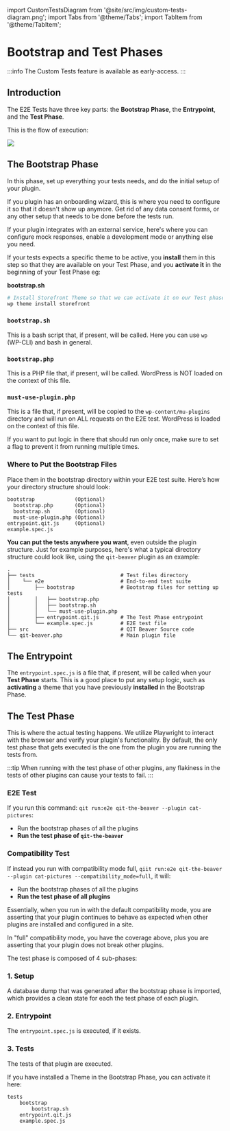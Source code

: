 import CustomTestsDiagram from '@site/src/img/custom-tests-diagram.png';
import Tabs from '@theme/Tabs';
import TabItem from '@theme/TabItem';

# Bootstrap and Test Phases

:::info
The Custom Tests feature is available as early-access.
:::

## Introduction

The E2E Tests have three key parts: the **Bootstrap Phase**, the **Entrypoint**, and the **Test Phase**.

This is the flow of execution:

<img src={CustomTestsDiagram}/>

## The Bootstrap Phase

In this phase, set up everything your tests needs, and do the initial setup of your plugin.

If you plugin has an onboarding wizard, this is where you need to configure it so that it doesn't show up anymore. Get rid of any data consent forms, or any other setup that needs to be done before the tests run.

If your plugin integrates with an external service, here's where you can configure mock responses, enable a development mode or anything else you need.

If your tests expects a specific theme to be active, you **install** them in this step so that they are available on your Test Phase, and you **activate it** in the beginning of your Test Phase eg:

**bootstrap.sh**

```bash
# Install Storefront Theme so that we can activate it on our Test phase.
wp theme install storefront
```

### `bootstrap.sh`

This is a bash script that, if present, will be called. Here you can use `wp` (WP-CLI) and bash in general.

### `bootstrap.php`

This is a PHP file that, if present, will be called. WordPress is NOT loaded on the context of this file.

### `must-use-plugin.php`

This is a file that, if present, will be copied to the `wp-content/mu-plugins` directory and will run on ALL requests on the E2E test. WordPress is loaded on the context of this file.

If you want to put logic in there that should run only once, make sure to set a flag to prevent it from running multiple times.

### Where to Put the Bootstrap Files

Place them in the bootstrap directory within your E2E test suite. Here’s how your directory structure should look:

```
bootstrap             (Optional)
  bootstrap.php       (Optional)
  bootstrap.sh        (Optional)
  must-use-plugin.php (Optional)
entrypoint.qit.js     (Optional)
example.spec.js
```

**You can put the tests anywhere you want**, even outside the plugin structure. Just for example purposes, here's what a typical directory structure could look like, using the `qit-beaver` plugin as an example:

```
.
├── tests                            # Test files directory
│    └── e2e                         # End-to-end test suite
│        ├── bootstrap               # Bootstrap files for setting up tests
│        │   ├── bootstrap.php       
│        │   ├── bootstrap.sh        
│        │   └── must-use-plugin.php
│        ├── entrypoint.qit.js       # The Test Phase entrypoint 
│        └── example.spec.js         # E2E test file
├── src                              # QIT Beaver Source code
└── qit-beaver.php                   # Main plugin file
```

## The Entrypoint

The `entrypoint.spec.js` is a file that, if present, will be called when your **Test Phase** starts. This is a good place to put any setup logic, such as **activating** a theme that you have previously **installed** in the Bootstrap Phase.

## The Test Phase

This is where the actual testing happens. We utilize Playwright to interact with the browser and verify your plugin's functionality. By default, the only test phase that gets executed is the one from the plugin you are running the tests from.

:::tip
When running with the test phase of other plugins, any flakiness in the tests of other plugins can cause your tests to fail.
:::

### E2E Test

If you run this command: `qit run:e2e qit-the-beaver --plugin cat-pictures`:

- Run the bootstrap phases of all the plugins
- **Run the test phase of `qit-the-beaver`**

### Compatibility Test

If instead you run with compatibility mode full, `qiit run:e2e qit-the-beaver --plugin cat-pictures --compatibility_mode=full`, it will:

- Run the bootstrap phases of all the plugins
- **Run the test phase of all plugins**

Essentially, when you run in with the default compatibility mode, you are asserting that your plugin continues to behave as expected
when other plugins are installed and configured in a site.

In "full" compatibility mode, you have the coverage above, plus you are asserting that your plugin does not break other plugins.

The test phase is composed of 4 sub-phases:

### 1. Setup

A database dump that was generated after the bootstrap phase is imported, which provides a clean state for each the test phase of each plugin.

### 2. Entrypoint

The `entrypoint.spec.js` is executed, if it exists.

### 3. Tests

The tests of that plugin are executed.

If you have installed a Theme in the Bootstrap Phase, you can activate it here:

```
tests
    bootstrap
        bootstrap.sh
    entrypoint.qit.js
    example.spec.js
```
